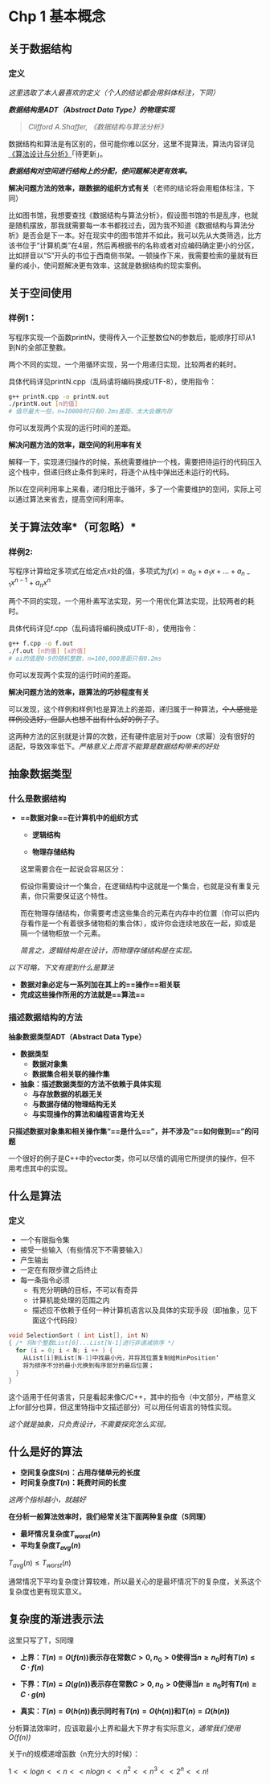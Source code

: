 # Chp 1 基本概念

## 关于数据结构

### 定义

*这里选取了本人最喜欢的定义（个人的结论都会用斜体标注，下同）*

***数据结构是ADT（Abstract Data Type）的物理实现***

> *Clifford A.Shaffer, 《数据结构与算法分析》*

数据结构和算法是有区别的，但可能你难以区分，这里不提算法，算法内容详见[《算法设计与分析》]()「待更新」。

***数据结构对空间进行结构上的分配，使问题解决更有效率。***

**解决问题方法的效率，跟数据的组织方式有关**（老师的结论将会用粗体标注，下同）

比如图书馆，我想要查找《数据结构与算法分析》，假设图书馆的书是乱序，也就是随机摆放，那我就需要每一本书都找过去，因为我不知道《数据结构与算法分析》是否会是下一本。好在现实中的图书馆并不如此，我可以先从大类筛选，比方该书位于“计算机类”在4层，然后再根据书的名称或者对应编码确定更小的分区，比如拼音以“S”开头的书位于西南侧书架。一顿操作下来，我需要检索的量就有巨量的减小，使问题解决更有效率，这就是数据结构的现实案例。

## 关于空间使用

### 样例1：

写程序实现一个函数printN，使得传入一个正整数位N的参数后，能顺序打印从1到N的全部正整数。

两个不同的实现，一个用循环实现，另一个用递归实现，比较两者的耗时。

具体代码详见printN.cpp（乱码请将编码换成UTF-8），使用指令：

```bash
g++ printN.cpp -o printN.out
./printN.out [n的值]
# 值尽量大一些，n=10000时只有0.2ms差距，太大会爆内存
```

你可以发现两个实现的运行时间的差距。

**解决问题方法的效率，跟空间的利用率有关**

解释一下，实现递归操作的时候，系统需要维护一个栈，需要把待运行的代码压入这个栈中，但递归终止条件到来时，将逐个从栈中弹出还未运行的代码。

所以在空间利用率上来看，递归相比于循环，多了一个需要维护的空间，实际上可以通过算法来省去，提高空间利用率。

## 关于算法效率*（可忽略）*

### 样例2:

写程序计算给定多项式在给定点$x$处的值，多项式为$f(x)=a_0+a_1x+\dots+a_{n-1}x^{n-1}+a_nx^n$

两个不同的实现，一个用朴素写法实现，另一个用优化算法实现，比较两者的耗时。

具体代码详见f.cpp（乱码请将编码换成UTF-8），使用指令：

```bash
g++ f.cpp -o f.out
./f.out [n的值] [x的值]
# ai的值是0-9的随机整数，n=100,000差距只有0.2ms
```

你可以发现两个实现的运行时间的差距。

**解决问题方法的效率，跟算法的巧妙程度有关**

可以发现，这个样例和样例1也是算法上的差距，递归属于一种算法，~~个人感觉是样例没选好，但鄙人也想不出有什么好的例子了~~。

这两种方法的区别就是计算的次数，还有硬件底层对于pow（求幂）没有很好的适配，导致效率低下。*严格意义上而言不能算是数据结构带来的好处*

## 抽象数据类型

### 什么是数据结构

- **==数据对象==在计算机中的组织方式**

  - **逻辑结构**

  - **物理存储结构**

  这里需要合在一起说会容易区分：

  假设你需要设计一个集合，在逻辑结构中这就是一个集合，也就是没有重复元素，你只需要保证这个特性。

  而在物理存储结构，你需要考虑这些集合的元素在内存中的位置（你可以把内存看作是一个有着很多储物柜的集合体），或许你会连续地放在一起，抑或是隔一个储物柜放一个元素。

  *简言之，逻辑结构是在设计，而物理存储结构是在实现。*

*以下可略，下文有提到什么是算法*

- **数据对象必定与一系列加在其上的==操作==相关联**
- **完成这些操作所用的方法就是==算法==**

### 描述数据结构的方法

**抽象数据类型ADT（Abstract Data Type）**

- **数据类型**
  - **数据对象集**
  - **数据集合相关联的操作集**
- **抽象：描述数据类型的方法不依赖于具体实现**
  - **与存放数据的机器无关**
  - **与数据存储的物理结构无关**
  - **与实现操作的算法和编程语言均无关**

**只描述数据对象集和相关操作集“==是什么==”，并不涉及“==如何做到==”的问题**

一个很好的例子是C++中的vector类，你可以尽情的调用它所提供的操作，但不用考虑其中的实现。

## 什么是算法

### 定义

- 一个有限指令集
- 接受一些输入（有些情况下不需要输入）
- 产生输出
- 一定在有限步骤之后终止
- 每一条指令必须
  - 有充分明确的目标，不可以有奇异
  - 计算机能处理的范围之内
  - 描述应不依赖于任何一种计算机语言以及具体的实现手段（即抽象，见下面这个代码段）

```c++
void SelectionSort ( int List[], int N)
{ /* 将N个整数List[0]...List[N-1]进行非递减排序 */
  for (i = 0; i < N; i ++ ) {
    从List[i]到List[N-1]中找最小元，并将其位置复制给MinPosition‘
    将为排序不分的最小元换到有序部分的最后位置；
  }
}
```

这个适用于任何语言，只是看起来像C/C++，其中的指令（中文部分，严格意义上for部分也算，但这里特指中文描述部分）可以用任何语言的特性实现。

*这个就是抽象，只负责设计，不需要探究怎么实现。*

## 什么是好的算法

- **空间复杂度$S(n)$：占用存储单元的长度**
- **时间复杂度$T(n)$：耗费时间的长度**

*这两个指标越小，就越好*

**在分析一般算法效率时，我们经常关注下面两种复杂度（S同理）**

- **最坏情况复杂度$T_{worst}(n)$**
- **平均复杂度$T_{avg}(n)$**

$T_{avg}(n)\le T_{worst}(n)$

通常情况下平均复杂度计算较难，所以最关心的是最坏情况下的复杂度，关系这个复杂度也更有现实意义。

## 复杂度的渐进表示法

这里只写了T，S同理

- **上界：$T(n)=O(f(n))$表示存在常数$C>0,n_0>0$使得当$n\ge n_0$时有$T(n)\le C\cdot f(n)$**

- **下界：$T(n)=\Omega(g(n))$表示存在常数$C>0,n_0>0$使得当$n\ge n_0$时有$T(n)\ge C\cdot g(n)$**

- **真实：$T(n)=\Theta(h (n))$表示同时有$T(n)= O(h(n))$和$T(n)=\Omega(h(n))$**

分析算法效率时，应该取最小上界和最大下界才有实际意义，*通常我们使用$O(f(n))$*

关于n的规模递增函数（n充分大的时候）：

$1<<logn<<n<<nlogn<<n^2<<n^3<<2^n<<n!$